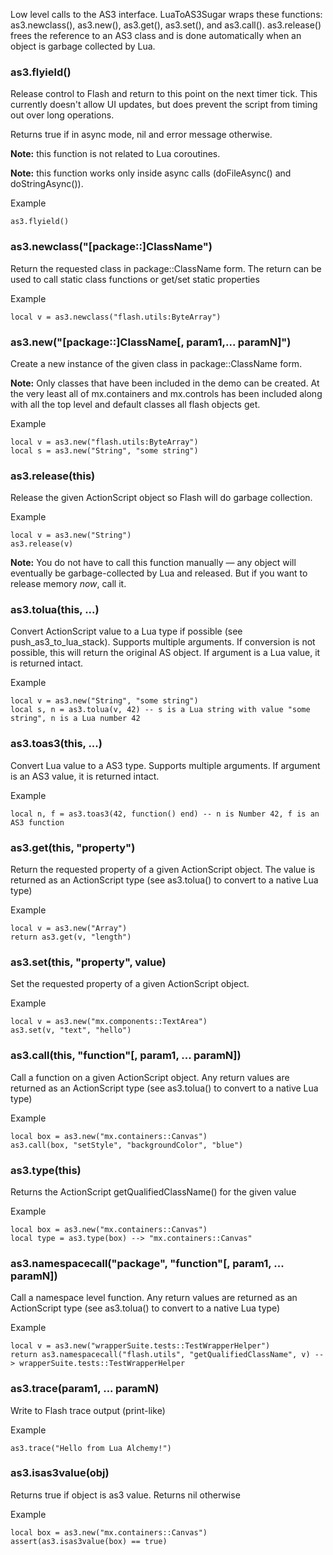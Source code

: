 Low level calls to the AS3 interface. LuaToAS3Sugar wraps these functions: as3.newclass(), as3.new(), as3.get(), as3.set(), and as3.call(). as3.release() frees the reference to an AS3 class and is done automatically when an object is garbage collected by Lua.

### as3.flyield() ###
Release control to Flash and return to this point on the next timer tick. This currently doesn't allow UI updates, but does prevent the script from timing out over long operations.

Returns true if in async mode, nil and error message otherwise.

**Note:** this function is not related to Lua coroutines.

**Note:** this function works only inside async calls (doFileAsync() and doStringAsync()).

Example
```
as3.flyield() 
```

### as3.newclass("[package::]ClassName") ###
Return the requested class in package::ClassName form. The return can be used to call static class functions or get/set static properties

Example
```
local v = as3.newclass("flash.utils:ByteArray") 
```

### as3.new("[package::]ClassName[, param1,... paramN]") ###
Create a new instance of the given class in package::ClassName form.

**Note:** Only classes that have been included in the demo can be created. At the very least all of mx.containers and mx.controls has been included along with all the top level and default classes all flash objects get.

Example
```
local v = as3.new("flash.utils:ByteArray")
local s = as3.new("String", "some string") 
```

### as3.release(this) ###
Release the given ActionScript object so Flash will do garbage collection.

Example
```
local v = as3.new("String")
as3.release(v) 
```

**Note:** You do not have to call this function manually — any object will eventually be garbage-collected by Lua and released. But if you want to release memory _now_, call it.

### as3.tolua(this, ...) ###
Convert ActionScript value to a Lua type if possible (see push\_as3\_to\_lua\_stack). Supports multiple arguments. If conversion is not possible, this will return the original AS object. If argument is a Lua value, it is returned intact.

Example
```
local v = as3.new("String", "some string")
local s, n = as3.tolua(v, 42) -- s is a Lua string with value "some string", n is a Lua number 42
```

### as3.toas3(this, ...) ###
Convert Lua value to a AS3 type. Supports multiple arguments. If argument is an AS3 value, it is returned intact.

Example
```
local n, f = as3.toas3(42, function() end) -- n is Number 42, f is an AS3 function 
```

### as3.get(this, "property") ###
Return the requested property of a given ActionScript object. The value is returned as an ActionScript type (see as3.tolua() to convert to a native Lua type)

Example
```
local v = as3.new("Array")
return as3.get(v, "length") 
```

### as3.set(this, "property", value) ###
Set the requested property of a given ActionScript object.

Example
```
local v = as3.new("mx.components::TextArea")
as3.set(v, "text", "hello") 
```

### as3.call(this, "function"[, param1, ... paramN]) ###
Call a function on a given ActionScript object.  Any return values are returned as an ActionScript type (see as3.tolua() to convert to a native Lua type)

Example
```
local box = as3.new("mx.containers::Canvas")
as3.call(box, "setStyle", "backgroundColor", "blue") 
```

### as3.type(this) ###
Returns the ActionScript getQualifiedClassName() for the given value

Example
```
local box = as3.new("mx.containers::Canvas")
local type = as3.type(box) --> "mx.containers::Canvas" 
```

### as3.namespacecall("package", "function"[, param1, ... paramN]) ###
Call a namespace level function.  Any return values are returned as an ActionScript type (see as3.tolua() to convert to a native Lua type)


Example
```
local v = as3.new("wrapperSuite.tests::TestWrapperHelper")
return as3.namespacecall("flash.utils", "getQualifiedClassName", v) --> wrapperSuite.tests::TestWrapperHelper 
```

### as3.trace(param1, ... paramN) ###
Write to Flash trace output (print-like)

Example
```
as3.trace("Hello from Lua Alchemy!") 
```

### as3.isas3value(obj) ###
Returns true if object is as3 value. Returns nil otherwise

Example
```
local box = as3.new("mx.containers::Canvas")
assert(as3.isas3value(box) == true) 
```